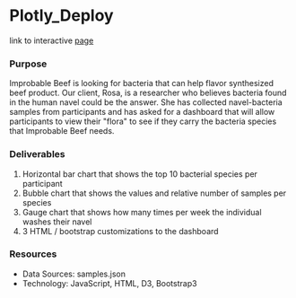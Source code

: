 # Plotly_Deploy

link to interactive [page](https://aberloro.github.io/Plotly_Deploy/)

### Purpose

Improbable Beef is looking for bacteria that can help flavor synthesized beef product.  Our client, Rosa, is a researcher who believes bacteria found in the human navel could be the answer.  She has collected navel-bacteria samples from participants and has asked for a dashboard that will allow participants to view their "flora" to see if they carry the bacteria species that Improbable Beef needs. 

### Deliverables
 1. Horizontal bar chart that shows the top 10 bacterial species per participant
 2. Bubble chart that shows the values and relative number of samples per species
 3. Gauge chart that shows how many times per week the individual washes their navel
 4. 3 HTML / bootstrap customizations to the dashboard

### Resources
 - Data Sources: samples.json
 - Technology: JavaScript, HTML, D3, Bootstrap3

